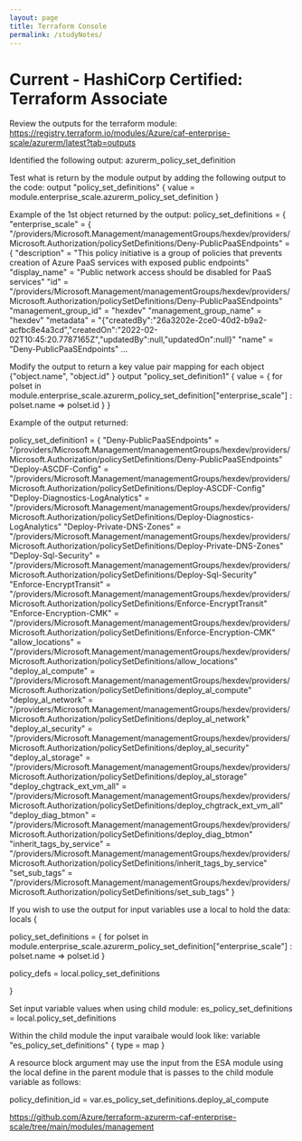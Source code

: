 ```yaml
---
layout: page
title: Terraform Console
permalink: /studyNotes/
---
```


# Current - HashiCorp Certified: Terraform Associate

Review the outputs for the terraform module: https://registry.terraform.io/modules/Azure/caf-enterprise-scale/azurerm/latest?tab=outputs

Identified the following output:
azurerm_policy_set_definition

Test what is return by the module output by adding the following output to the code:
output "policy_set_definitions" {
  value = module.enterprise_scale.azurerm_policy_set_definition
}

Example of the 1st object returned by the output:
policy_set_definitions = {
  "enterprise_scale" = {
    "/providers/Microsoft.Management/managementGroups/hexdev/providers/Microsoft.Authorization/policySetDefinitions/Deny-PublicPaaSEndpoints" = {
      "description" = "This policy initiative is a group of policies that prevents creation of Azure PaaS services with exposed public endpoints"
      "display_name" = "Public network access should be disabled for PaaS services"
      "id" = "/providers/Microsoft.Management/managementGroups/hexdev/providers/Microsoft.Authorization/policySetDefinitions/Deny-PublicPaaSEndpoints"
      "management_group_id" = "hexdev"
      "management_group_name" = "hexdev"
      "metadata" = "{\"createdBy\":\"26a3202e-2ce0-40d2-b9a2-acfbc8e4a3cd\",\"createdOn\":\"2022-02-02T10:45:20.7787165Z\",\"updatedBy\":null,\"updatedOn\":null}"
      "name" = "Deny-PublicPaaSEndpoints"
      ...

Modify the output to return a key value pair mapping for each object {"object.name", "object.id" }
output "policy_set_definition1" {
  value = { for polset in module.enterprise_scale.azurerm_policy_set_definition["enterprise_scale"] : polset.name => polset.id }
}

Example of the output returned:

policy_set_definition1 = {
  "Deny-PublicPaaSEndpoints" = "/providers/Microsoft.Management/managementGroups/hexdev/providers/Microsoft.Authorization/policySetDefinitions/Deny-PublicPaaSEndpoints"
  "Deploy-ASCDF-Config" = "/providers/Microsoft.Management/managementGroups/hexdev/providers/Microsoft.Authorization/policySetDefinitions/Deploy-ASCDF-Config"
  "Deploy-Diagnostics-LogAnalytics" = "/providers/Microsoft.Management/managementGroups/hexdev/providers/Microsoft.Authorization/policySetDefinitions/Deploy-Diagnostics-LogAnalytics"
  "Deploy-Private-DNS-Zones" = "/providers/Microsoft.Management/managementGroups/hexdev/providers/Microsoft.Authorization/policySetDefinitions/Deploy-Private-DNS-Zones"
  "Deploy-Sql-Security" = "/providers/Microsoft.Management/managementGroups/hexdev/providers/Microsoft.Authorization/policySetDefinitions/Deploy-Sql-Security"
  "Enforce-EncryptTransit" = "/providers/Microsoft.Management/managementGroups/hexdev/providers/Microsoft.Authorization/policySetDefinitions/Enforce-EncryptTransit"
  "Enforce-Encryption-CMK" = "/providers/Microsoft.Management/managementGroups/hexdev/providers/Microsoft.Authorization/policySetDefinitions/Enforce-Encryption-CMK"
  "allow_locations" = "/providers/Microsoft.Management/managementGroups/hexdev/providers/Microsoft.Authorization/policySetDefinitions/allow_locations"
  "deploy_al_compute" = "/providers/Microsoft.Management/managementGroups/hexdev/providers/Microsoft.Authorization/policySetDefinitions/deploy_al_compute"
  "deploy_al_network" = "/providers/Microsoft.Management/managementGroups/hexdev/providers/Microsoft.Authorization/policySetDefinitions/deploy_al_network"
  "deploy_al_security" = "/providers/Microsoft.Management/managementGroups/hexdev/providers/Microsoft.Authorization/policySetDefinitions/deploy_al_security"
  "deploy_al_storage" = "/providers/Microsoft.Management/managementGroups/hexdev/providers/Microsoft.Authorization/policySetDefinitions/deploy_al_storage"
  "deploy_chgtrack_ext_vm_all" = "/providers/Microsoft.Management/managementGroups/hexdev/providers/Microsoft.Authorization/policySetDefinitions/deploy_chgtrack_ext_vm_all"
  "deploy_diag_btmon" = "/providers/Microsoft.Management/managementGroups/hexdev/providers/Microsoft.Authorization/policySetDefinitions/deploy_diag_btmon"
  "inherit_tags_by_service" = "/providers/Microsoft.Management/managementGroups/hexdev/providers/Microsoft.Authorization/policySetDefinitions/inherit_tags_by_service"
  "set_sub_tags" = "/providers/Microsoft.Management/managementGroups/hexdev/providers/Microsoft.Authorization/policySetDefinitions/set_sub_tags"
}

If you wish to use the output for input variables use a local to hold the data:
locals {

policy_set_definitions = { for polset in module.enterprise_scale.azurerm_policy_set_definition["enterprise_scale"] : polset.name => polset.id } 

policy_defs  = local.policy_set_definitions  
 
 }


Set input variable values when using child module:
es_policy_set_definitions  = local.policy_set_definitions 

Within the child module the input varaibale would look like:
variable "es_policy_set_definitions" {
  type = map
 }


A resource block argument may use the input from the ESA module using the local define in the parent module that is passes to the child module variable as follows:

policy_definition_id = var.es_policy_set_definitions.deploy_al_compute


https://github.com/Azure/terraform-azurerm-caf-enterprise-scale/tree/main/modules/management